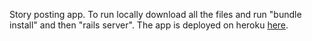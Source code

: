 Story posting app.  To run locally download all the files and run "bundle install" and then "rails server".  The app is deployed on heroku [here](https://tranquil-forest-8544.herokuapp.com/).
